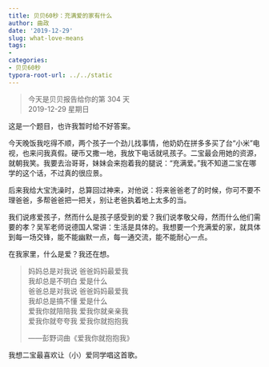 ```yaml
---
title: 贝贝60秒：充满爱的家有什么
author: 曲政
date: '2019-12-29'
slug: what-love-means
tags:
- 
categories:
- 贝贝60秒
typora-root-url: ../../static
---
```

> 今天是贝贝报告给你的第 304 天   
> 2019-12-29 星期日 

这是一个题目，也许我暂时给不好答案。

今天晚饭我吃得不顺，两个孩子一个劲儿找事情，他奶奶在拼多多买了台“小米”电视，也来问我真假。硬币又撒一地，我放下电话就吼孩子。二宝最会用她的资源，就朝我笑。我要去治哥哥，妹妹会来抱着我的腿说：“充满爱。”我不知道二宝在哪学的这个话，不过真的很应景。

后来我给大宝洗澡时，总算回过神来，对他说：将来爸爸老了的时候，你可不要不理爸爸，多帮爸爸把一把关，别让老爸执着地上太多的当。

我们说疼爱孩子，然而什么是孩子感受到的爱？我们说孝敬父母，然而什么他们需要的孝？吴军老师说德国人常讲：生活是具体的。我想要一个充满爱的家，就具体到每一场交锋，能不能幽默一点，每一通交流，能不能耐心一点。

在我家里，什么是爱？我还在想。

>   妈妈总是对我说 爸爸妈妈最爱我   
>   我却总是不明白 爱是什么  
>   爸爸总是对我说 爸爸妈妈最爱我   
>   我却总是搞不懂 爱是什么  
>   爱我你就陪陪我 爱我你就亲亲我  
>   爱我你就夸夸我 爱我你就抱抱我
>
>   ——彭野词曲《爱我你就抱抱我》  

我想二宝最喜欢让（小）爱同学唱这首歌。

